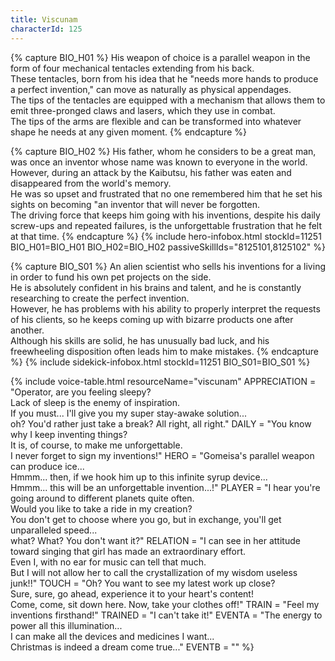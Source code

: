 ```yaml
---
title: Viscunam
characterId: 125
---
```


{% capture BIO_H01 %}
His weapon of choice is a parallel weapon in the form of four mechanical tentacles extending from his back.<br>These tentacles, born from his idea that he "needs more hands to produce a perfect invention," can move as naturally as physical appendages.<br>The tips of the tentacles are equipped with a mechanism that allows them to emit three-pronged claws and lasers, which they use in combat.<br>The tips of the arms are flexible and can be transformed into whatever shape he needs at any given moment.
{% endcapture %}

{% capture BIO_H02 %}
His father, whom he considers to be a great man, was once an inventor whose name was known to everyone in the world.<br>However, during an attack by the Kaibutsu, his father was eaten and disappeared from the world's memory.<br>He was so upset and frustrated that no one remembered him that he set his sights on becoming "an inventor that will never be forgotten.<br>The driving force that keeps him going with his inventions, despite his daily screw-ups and repeated failures, is the unforgettable frustration that he felt at that time.
{% endcapture %}
{% include hero-infobox.html stockId=11251 BIO_H01=BIO_H01 BIO_H02=BIO_H02 passiveSkillIds="8125101,8125102" %}

{% capture BIO_S01 %}
An alien scientist who sells his inventions for a living in order to fund his own pet projects on the side.<br>
He is absolutely confident in his brains and talent, and he is constantly researching to create the perfect invention.<br>
However, he has problems with his ability to properly interpret the requests of his clients, so he keeps coming up with bizarre products one after another.<br>
Although his skills are solid, he has unusually bad luck, and his freewheeling disposition often leads him to make mistakes.
{% endcapture %}
{% include sidekick-infobox.html stockId=11251 BIO_S01=BIO_S01 %}

{% include voice-table.html resourceName="viscunam"
APPRECIATION = "Operator, are you feeling sleepy?<br>Lack of sleep is the enemy of inspiration.<br>If you must...
I'll give you my super stay-awake solution...<br>oh? You'd rather just take a break? All right, all right."
DAILY = "You know why I keep inventing things?<br>It is, of course, to make me unforgettable.<br>I never forget to sign my inventions!"
HERO = "Gomeisa's parallel weapon can produce ice...<br>Hmmm... then, if we hook him up to this infinite syrup device...<br>Hmmm... this will be an unforgettable invention...!"
PLAYER = "I hear you're going around to different planets quite often.<br>Would you like to take a ride in my creation?<br>You don't get to choose where you go, but in exchange, you'll get unparalleled speed...<br>what? What? You don't want it?"
RELATION = "I can see in her attitude toward singing that girl has made an extraordinary effort.<br>Even I, with no ear for music can tell that much.<br>But I will not allow her to call the crystallization of my wisdom useless junk!!"
TOUCH = "Oh? You want to see my latest work up close?<br>Sure, sure, go ahead, experience it to your heart's content!<br>Come, come, sit down here. Now, take your clothes off!"
TRAIN = "Feel my inventions firsthand!"
TRAINED = "I can't take it!"
EVENTA = "The energy to power all this illumination...<br>I can make all the devices and medicines I want...<br>Christmas is indeed a dream come true..."
EVENTB = ""
%}
